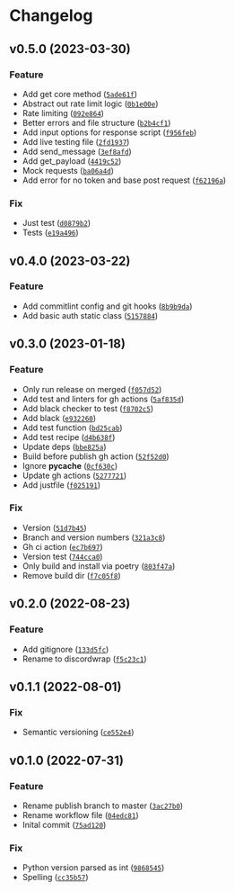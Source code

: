 # Changelog

<!--next-version-placeholder-->

## v0.5.0 (2023-03-30)
### Feature
* Add get core method ([`5ade61f`](https://github.com/Brunus-Labs/discordwrap/commit/5ade61f2921e9b43476c7d32084b358b4ebca827))
* Abstract out rate limit logic ([`0b1e00e`](https://github.com/Brunus-Labs/discordwrap/commit/0b1e00e2298b8aa2bdb04042a2588425d4beb099))
* Rate limiting ([`092e864`](https://github.com/Brunus-Labs/discordwrap/commit/092e864e7182a0e34b5e6188f0535916f7c1ce1d))
* Better errors and file structure ([`b2b4cf1`](https://github.com/Brunus-Labs/discordwrap/commit/b2b4cf1ce3ab13b93382f02dc4178ef1f62e2ded))
* Add input options for response script ([`f956feb`](https://github.com/Brunus-Labs/discordwrap/commit/f956feb8b9c54118f83ee8c720727aca95fbbccc))
* Add live testing file ([`2fd1937`](https://github.com/Brunus-Labs/discordwrap/commit/2fd19370087437a7d4155d90005a5e476a06b31b))
* Add send_message ([`3ef8afd`](https://github.com/Brunus-Labs/discordwrap/commit/3ef8afd6678e1e21440217aa39c3daf6e23c7c25))
* Add get_payload ([`4419c52`](https://github.com/Brunus-Labs/discordwrap/commit/4419c525c8fd63304f886a319cbb00b3920780f7))
* Mock requests ([`ba06a4d`](https://github.com/Brunus-Labs/discordwrap/commit/ba06a4d43c1d907ff1f2cfdd767fd8213aa7abcc))
* Add error for no token and base post request ([`f62196a`](https://github.com/Brunus-Labs/discordwrap/commit/f62196ae187a030e958dba2670de568ed8d304de))

### Fix
* Just test ([`d0879b2`](https://github.com/Brunus-Labs/discordwrap/commit/d0879b2b1c7bf729694f6faf53a0c3589137c12e))
* Tests ([`e19a496`](https://github.com/Brunus-Labs/discordwrap/commit/e19a496745dd1a54ecc7f7aa28c71164aaeb135d))

## v0.4.0 (2023-03-22)
### Feature
* Add commitlint config and git hooks ([`8b9b9da`](https://github.com/Brunus-Labs/discordwrap/commit/8b9b9da7a590e9f006de0282c131443b52b267b5))
* Add basic auth static class ([`5157884`](https://github.com/Brunus-Labs/discordwrap/commit/5157884cd22f99d3133242d634593ebd45fba60b))

## v0.3.0 (2023-01-18)
### Feature
* Only run release on merged ([`f057d52`](https://github.com/Brunus-Labs/discordwrap/commit/f057d52bc843a6fced7c236d01d3b5524dc02de3))
* Add test and linters for gh actions ([`5af835d`](https://github.com/Brunus-Labs/discordwrap/commit/5af835d4209450c37f35df061cfb9aa0d1081cad))
* Add black checker to test ([`f8702c5`](https://github.com/Brunus-Labs/discordwrap/commit/f8702c58ef291b1a7fdab9fc70e3b88509e5a1ac))
* Add black ([`e932260`](https://github.com/Brunus-Labs/discordwrap/commit/e932260a87661841e428074c9368bf99c193665c))
* Add test function ([`bd25cab`](https://github.com/Brunus-Labs/discordwrap/commit/bd25cabf010cce2cec1fdcde4661fd70cf681a90))
* Add test recipe ([`d4b638f`](https://github.com/Brunus-Labs/discordwrap/commit/d4b638fd98057c8204a574a7479a7120a4a25da6))
* Update deps ([`bbe825a`](https://github.com/Brunus-Labs/discordwrap/commit/bbe825ade9090c7b6636b54347732da0e5dccf25))
* Build before publish gh action ([`52f52d0`](https://github.com/Brunus-Labs/discordwrap/commit/52f52d0d1927e5101685d5c25f7d20133b918e1a))
* Ignore __pycache__ ([`0cf630c`](https://github.com/Brunus-Labs/discordwrap/commit/0cf630c051bcadb8dedb9120e4a4fc21139d6bc7))
* Update gh actions ([`5277721`](https://github.com/Brunus-Labs/discordwrap/commit/52777217476a09d649658f385054ef126adf245d))
* Add justfile ([`f025191`](https://github.com/Brunus-Labs/discordwrap/commit/f0251913cfbcab8407f92d879b0142d5a317a40a))

### Fix
* Version ([`51d7b45`](https://github.com/Brunus-Labs/discordwrap/commit/51d7b4574bee56d47f3653a939aa03f997dfe317))
* Branch and version numbers ([`321a3c8`](https://github.com/Brunus-Labs/discordwrap/commit/321a3c8b6980b7dc40f895ed18f9807126f361a8))
* Gh ci action ([`ec7b697`](https://github.com/Brunus-Labs/discordwrap/commit/ec7b697f68c8ff952c3c8ee1b008d238267de54a))
* Version test ([`744cca0`](https://github.com/Brunus-Labs/discordwrap/commit/744cca09083506c3d61d6c52baf9994e2e2b76c7))
* Only build and install via poetry ([`803f47a`](https://github.com/Brunus-Labs/discordwrap/commit/803f47a7412f4a0afb240b2686abff287cb32370))
* Remove build dir ([`f7c05f8`](https://github.com/Brunus-Labs/discordwrap/commit/f7c05f8a2b6c01cc64689abb61a68a64b1f44a23))

## v0.2.0 (2022-08-23)
### Feature
* Add gitignore ([`133d5fc`](https://github.com/GentikSolm/discordwrap/commit/133d5fc056f63b7da32f98ab6be8ceb2e1f97900))
* Rename to discordwrap ([`f5c23c1`](https://github.com/GentikSolm/discordwrap/commit/f5c23c15a3c77f743b117c363b6ccd9f9a38e00e))

## v0.1.1 (2022-08-01)
### Fix
* Semantic versioning ([`ce552e4`](https://github.com/GentikSolm/discord-wrap/commit/ce552e4ec67a2bf36a413555686d691cf7555906))

## v0.1.0 (2022-07-31)
### Feature
* Rename publish branch to master ([`3ac27b0`](https://github.com/GentikSolm/discord-wrap/commit/3ac27b0721e8be5816d379774390aaedb5cf51b5))
* Rename workflow file ([`04edc81`](https://github.com/GentikSolm/discord-wrap/commit/04edc8153aa08921706e3b30cd68f91b11bdca04))
* Inital commit ([`75ad120`](https://github.com/GentikSolm/discord-wrap/commit/75ad12058eaa059b2f7bc11b0c5feacfd2cb8a99))

### Fix
* Python version parsed as int ([`9868545`](https://github.com/GentikSolm/discord-wrap/commit/986854591c1dcd23521b6ab8a56f74ca71015932))
* Spelling ([`cc35b57`](https://github.com/GentikSolm/discord-wrap/commit/cc35b5716d24cf368c4d4118b0d467efde9d8f7c))
